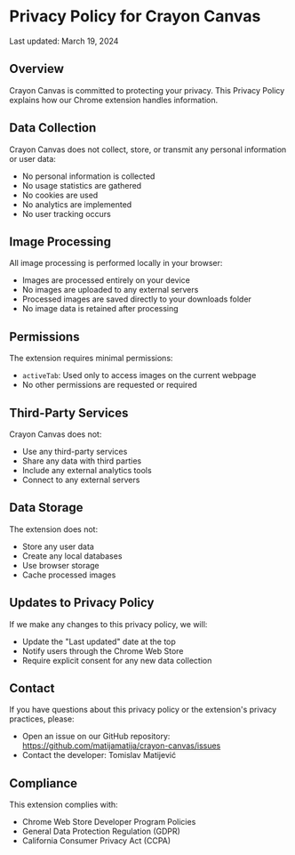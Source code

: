 # Privacy Policy for Crayon Canvas

Last updated: March 19, 2024

## Overview

Crayon Canvas is committed to protecting your privacy. This Privacy Policy explains how our Chrome extension handles information.

## Data Collection

Crayon Canvas does not collect, store, or transmit any personal information or user data:

- No personal information is collected
- No usage statistics are gathered
- No cookies are used
- No analytics are implemented
- No user tracking occurs

## Image Processing

All image processing is performed locally in your browser:
- Images are processed entirely on your device
- No images are uploaded to any external servers
- Processed images are saved directly to your downloads folder
- No image data is retained after processing

## Permissions

The extension requires minimal permissions:
- `activeTab`: Used only to access images on the current webpage
- No other permissions are requested or required

## Third-Party Services

Crayon Canvas does not:
- Use any third-party services
- Share any data with third parties
- Include any external analytics tools
- Connect to any external servers

## Data Storage

The extension does not:
- Store any user data
- Create any local databases
- Use browser storage
- Cache processed images

## Updates to Privacy Policy

If we make any changes to this privacy policy, we will:
- Update the "Last updated" date at the top
- Notify users through the Chrome Web Store
- Require explicit consent for any new data collection

## Contact

If you have questions about this privacy policy or the extension's privacy practices, please:
- Open an issue on our GitHub repository: https://github.com/matijamatija/crayon-canvas/issues
- Contact the developer: Tomislav Matijević

## Compliance

This extension complies with:
- Chrome Web Store Developer Program Policies
- General Data Protection Regulation (GDPR)
- California Consumer Privacy Act (CCPA) 